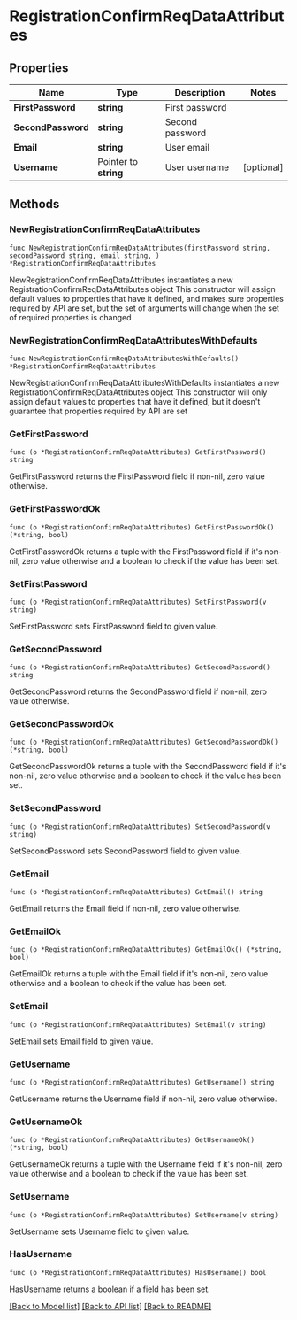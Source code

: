 # RegistrationConfirmReqDataAttributes

## Properties

Name | Type | Description | Notes
------------ | ------------- | ------------- | -------------
**FirstPassword** | **string** | First password | 
**SecondPassword** | **string** | Second password | 
**Email** | **string** | User email | 
**Username** | Pointer to **string** | User username | [optional] 

## Methods

### NewRegistrationConfirmReqDataAttributes

`func NewRegistrationConfirmReqDataAttributes(firstPassword string, secondPassword string, email string, ) *RegistrationConfirmReqDataAttributes`

NewRegistrationConfirmReqDataAttributes instantiates a new RegistrationConfirmReqDataAttributes object
This constructor will assign default values to properties that have it defined,
and makes sure properties required by API are set, but the set of arguments
will change when the set of required properties is changed

### NewRegistrationConfirmReqDataAttributesWithDefaults

`func NewRegistrationConfirmReqDataAttributesWithDefaults() *RegistrationConfirmReqDataAttributes`

NewRegistrationConfirmReqDataAttributesWithDefaults instantiates a new RegistrationConfirmReqDataAttributes object
This constructor will only assign default values to properties that have it defined,
but it doesn't guarantee that properties required by API are set

### GetFirstPassword

`func (o *RegistrationConfirmReqDataAttributes) GetFirstPassword() string`

GetFirstPassword returns the FirstPassword field if non-nil, zero value otherwise.

### GetFirstPasswordOk

`func (o *RegistrationConfirmReqDataAttributes) GetFirstPasswordOk() (*string, bool)`

GetFirstPasswordOk returns a tuple with the FirstPassword field if it's non-nil, zero value otherwise
and a boolean to check if the value has been set.

### SetFirstPassword

`func (o *RegistrationConfirmReqDataAttributes) SetFirstPassword(v string)`

SetFirstPassword sets FirstPassword field to given value.


### GetSecondPassword

`func (o *RegistrationConfirmReqDataAttributes) GetSecondPassword() string`

GetSecondPassword returns the SecondPassword field if non-nil, zero value otherwise.

### GetSecondPasswordOk

`func (o *RegistrationConfirmReqDataAttributes) GetSecondPasswordOk() (*string, bool)`

GetSecondPasswordOk returns a tuple with the SecondPassword field if it's non-nil, zero value otherwise
and a boolean to check if the value has been set.

### SetSecondPassword

`func (o *RegistrationConfirmReqDataAttributes) SetSecondPassword(v string)`

SetSecondPassword sets SecondPassword field to given value.


### GetEmail

`func (o *RegistrationConfirmReqDataAttributes) GetEmail() string`

GetEmail returns the Email field if non-nil, zero value otherwise.

### GetEmailOk

`func (o *RegistrationConfirmReqDataAttributes) GetEmailOk() (*string, bool)`

GetEmailOk returns a tuple with the Email field if it's non-nil, zero value otherwise
and a boolean to check if the value has been set.

### SetEmail

`func (o *RegistrationConfirmReqDataAttributes) SetEmail(v string)`

SetEmail sets Email field to given value.


### GetUsername

`func (o *RegistrationConfirmReqDataAttributes) GetUsername() string`

GetUsername returns the Username field if non-nil, zero value otherwise.

### GetUsernameOk

`func (o *RegistrationConfirmReqDataAttributes) GetUsernameOk() (*string, bool)`

GetUsernameOk returns a tuple with the Username field if it's non-nil, zero value otherwise
and a boolean to check if the value has been set.

### SetUsername

`func (o *RegistrationConfirmReqDataAttributes) SetUsername(v string)`

SetUsername sets Username field to given value.

### HasUsername

`func (o *RegistrationConfirmReqDataAttributes) HasUsername() bool`

HasUsername returns a boolean if a field has been set.


[[Back to Model list]](../README.md#documentation-for-models) [[Back to API list]](../README.md#documentation-for-api-endpoints) [[Back to README]](../README.md)


